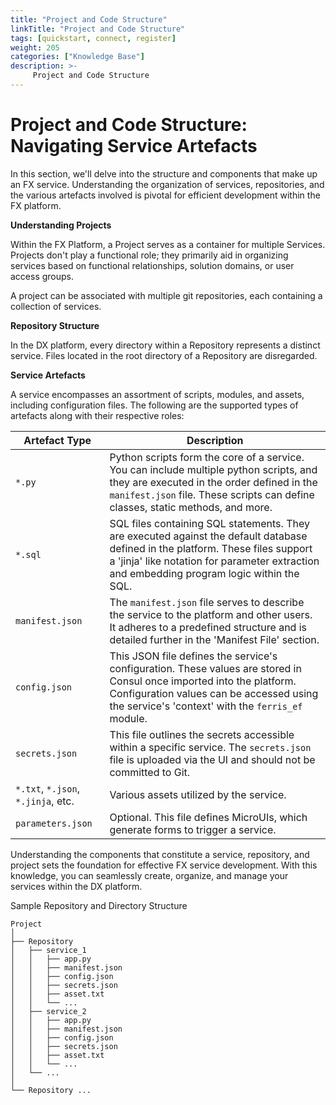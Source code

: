 ```yaml
---
title: "Project and Code Structure"
linkTitle: "Project and Code Structure"
tags: [quickstart, connect, register] 
weight: 205
categories: ["Knowledge Base"]
description: >-
     Project and Code Structure 
---
```


# Project and Code Structure: Navigating Service Artefacts 

In this section, we'll delve into the structure and components that make up an FX service. Understanding the organization of services, repositories, and the various artefacts involved is pivotal for efficient development within the FX platform.

**Understanding Projects**

Within the FX Platform, a Project serves as a container for multiple Services. Projects don't play a functional role; they primarily aid in organizing services based on functional relationships, solution domains, or user access groups.

A project can be associated with multiple git repositories, each containing a collection of services.

**Repository Structure**

In the DX platform, every directory within a Repository represents a distinct service. Files located in the root directory of a Repository are disregarded.

**Service Artefacts**

A service encompasses an assortment of scripts, modules, and assets, including configuration files. The following are the supported types of artefacts along with their respective roles:

Artefact Type | Description
--- | ---
`*.py` | Python scripts form the core of a service. You can include multiple python scripts, and they are executed in the order defined in the `manifest.json` file. These scripts can define classes, static methods, and more.
`*.sql` | SQL files containing SQL statements. They are executed against the default database defined in the platform. These files support a 'jinja' like notation for parameter extraction and embedding program logic within the SQL.
`manifest.json` | The `manifest.json` file serves to describe the service to the platform and other users. It adheres to a predefined structure and is detailed further in the 'Manifest File' section.
`config.json` | This JSON file defines the service's configuration. These values are stored in Consul once imported into the platform. Configuration values can be accessed using the service's 'context' with the `ferris_ef` module.
`secrets.json` | This file outlines the secrets accessible within a specific service. The `secrets.json` file is uploaded via the UI and should not be committed to Git.
`*.txt`, `*.json`, `*.jinja`, etc. | Various assets utilized by the service.
`parameters.json` | Optional. This file defines MicroUIs, which generate forms to trigger a service.

Understanding the components that constitute a service, repository, and project sets the foundation for effective FX service development. With this knowledge, you can seamlessly create, organize, and manage your services within the DX platform.


Sample Repository and Directory Structure

```plaintext
Project
│
├── Repository
│   ├── service_1
│   │   ├── app.py
│   │   ├── manifest.json
│   │   ├── config.json
│   │   ├── secrets.json
│   │   ├── asset.txt
│   │   └── ...
│   ├── service_2
│   │   ├── app.py
│   │   ├── manifest.json
│   │   ├── config.json
│   │   ├── secrets.json
│   │   ├── asset.txt
│   │   └── ...
│   └── ...
│
└── Repository ...

```

